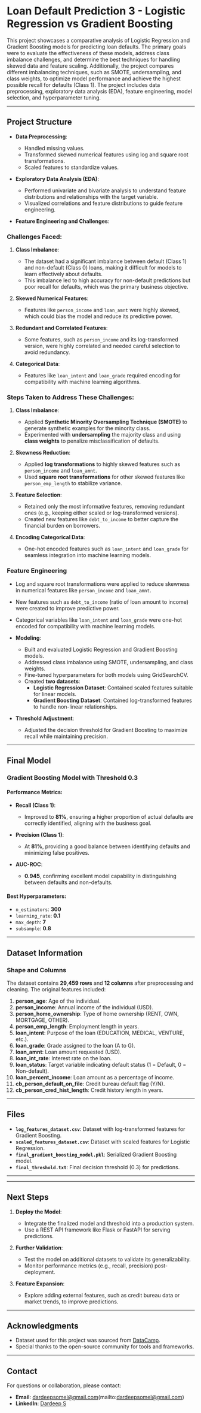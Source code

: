 # Loan Default Prediction 3 - Logistic Regression vs Gradient Boosting

This project showcases a comparative analysis of Logistic Regression and Gradient Boosting models for predicting loan defaults. The primary goals were to evaluate the effectiveness of these models, address class imbalance challenges, and determine the best techniques for handling skewed data and feature scaling. Additionally, the project compares different imbalancing techniques, such as SMOTE, undersampling, and class weights, to optimize model performance and achieve the highest possible recall for defaults (Class 1). The project includes data preprocessing, exploratory data analysis (EDA), feature engineering, model selection, and hyperparameter tuning.

---

## **Project Structure**

- **Data Preprocessing**: 
  - Handled missing values.
  - Transformed skewed numerical features using log and square root transformations.
  - Scaled features to standardize values.

- **Exploratory Data Analysis (EDA)**: 
  - Performed univariate and bivariate analysis to understand feature distributions and relationships with the target variable.
  - Visualized correlations and feature distributions to guide feature engineering.

- **Feature Engineering and Challenges**:

### **Challenges Faced**:
1. **Class Imbalance**:
   - The dataset had a significant imbalance between default (Class 1) and non-default (Class 0) loans, making it difficult for models to learn effectively about defaults.
   - This imbalance led to high accuracy for non-default predictions but poor recall for defaults, which was the primary business objective.

2. **Skewed Numerical Features**:
   - Features like `person_income` and `loan_amnt` were highly skewed, which could bias the model and reduce its predictive power.

3. **Redundant and Correlated Features**:
   - Some features, such as `person_income` and its log-transformed version, were highly correlated and needed careful selection to avoid redundancy.

4. **Categorical Data**:
   - Features like `loan_intent` and `loan_grade` required encoding for compatibility with machine learning algorithms.

### **Steps Taken to Address These Challenges**:
1. **Class Imbalance**:
   - Applied **Synthetic Minority Oversampling Technique (SMOTE)** to generate synthetic examples for the minority class.
   - Experimented with **undersampling** the majority class and using **class weights** to penalize misclassification of defaults.

2. **Skewness Reduction**:
   - Applied **log transformations** to highly skewed features such as `person_income` and `loan_amnt`.
   - Used **square root transformations** for other skewed features like `person_emp_length` to stabilize variance.

3. **Feature Selection**:
   - Retained only the most informative features, removing redundant ones (e.g., keeping either scaled or log-transformed versions).
   - Created new features like `debt_to_income` to better capture the financial burden on borrowers.

4. **Encoding Categorical Data**:
   - One-hot encoded features such as `loan_intent` and `loan_grade` for seamless integration into machine learning models.

### **Feature Engineering**
- Log and square root transformations were applied to reduce skewness in numerical features like `person_income` and `loan_amnt`.
- New features such as `debt_to_income` (ratio of loan amount to income) were created to improve predictive power.
- Categorical variables like `loan_intent` and `loan_grade` were one-hot encoded for compatibility with machine learning models.

- **Modeling**:
  - Built and evaluated Logistic Regression and Gradient Boosting models.
  - Addressed class imbalance using SMOTE, undersampling, and class weights.
  - Fine-tuned hyperparameters for both models using GridSearchCV.
  - Created **two datasets**:
    - **Logistic Regression Dataset**: Contained scaled features suitable for linear models.
    - **Gradient Boosting Dataset**: Contained log-transformed features to handle non-linear relationships.

- **Threshold Adjustment**:
  - Adjusted the decision threshold for Gradient Boosting to maximize recall while maintaining precision.

---

## **Final Model**

### **Gradient Boosting Model with Threshold 0.3**

#### **Performance Metrics**:
- **Recall (Class 1)**: 
  - Improved to **81%**, ensuring a higher proportion of actual defaults are correctly identified, aligning with the business goal.

- **Precision (Class 1)**:
  - At **81%**, providing a good balance between identifying defaults and minimizing false positives.

- **AUC-ROC**:
  - **0.945**, confirming excellent model capability in distinguishing between defaults and non-defaults.

#### **Best Hyperparameters**:
- `n_estimators`: **300**
- `learning_rate`: **0.1**
- `max_depth`: **7**
- `subsample`: **0.8**

---

## **Dataset Information**

### **Shape and Columns**
The dataset contains **29,459 rows** and **12 columns** after preprocessing and cleaning. The original features included:

1. **person_age**: Age of the individual.
2. **person_income**: Annual income of the individual (USD).
3. **person_home_ownership**: Type of home ownership (RENT, OWN, MORTGAGE, OTHER).
4. **person_emp_length**: Employment length in years.
5. **loan_intent**: Purpose of the loan (EDUCATION, MEDICAL, VENTURE, etc.).
6. **loan_grade**: Grade assigned to the loan (A to G).
7. **loan_amnt**: Loan amount requested (USD).
8. **loan_int_rate**: Interest rate on the loan.
9. **loan_status**: Target variable indicating default status (1 = Default, 0 = Non-default).
10. **loan_percent_income**: Loan amount as a percentage of income.
11. **cb_person_default_on_file**: Credit bureau default flag (Y/N).
12. **cb_person_cred_hist_length**: Credit history length in years.

---

## **Files**
- **`log_features_dataset.csv`**: Dataset with log-transformed features for Gradient Boosting.
- **`scaled_features_dataset.csv`**: Dataset with scaled features for Logistic Regression.
- **`final_gradient_boosting_model.pkl`**: Serialized Gradient Boosting model.
- **`final_threshold.txt`**: Final decision threshold (0.3) for predictions.

---

---

## **Next Steps**
1. **Deploy the Model**:
   - Integrate the finalized model and threshold into a production system.
   - Use a REST API framework like Flask or FastAPI for serving predictions.

2. **Further Validation**:
   - Test the model on additional datasets to validate its generalizability.
   - Monitor performance metrics (e.g., recall, precision) post-deployment.

3. **Feature Expansion**:
   - Explore adding external features, such as credit bureau data or market trends, to improve predictions.

---

## **Acknowledgments**
- Dataset used for this project was sourced from [DataCamp](https://assets.datacamp.com/production/repositories/4876/datasets/a2d8510b4aec8d0ac14ab9bee61ba3c085805967/cr_loan2.csv).
- Special thanks to the open-source community for tools and frameworks.

---

## **Contact**
For questions or collaboration, please contact:
- **Email**: dardeepsomel@gmail.com(mailto:dardeepsomel@gmail.com)
- **LinkedIn**: [Dardeep S](https://www.linkedin.com/in/dardeepsomel/)
